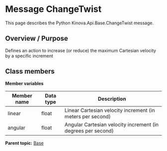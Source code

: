 # Message ChangeTwist

This page describes the Python Kinova.Api.Base.ChangeTwist message.

## Overview / Purpose

Defines an action to increase \(or reduce\) the maximum Cartesian velocity by a specific increment

## Class members

 **Member variables** 

|Member name|Data type|Description|
|-----------|---------|-----------|
|linear|float|Linear Cartesian velocity increment \(in meters per second\)|
|angular|float|Angular Cartesian velocity increment \(in degrees per second\)|

**Parent topic:** [Base](../references/summary_Base.md)

